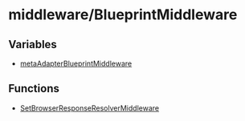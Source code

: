 # middleware/BlueprintMiddleware

## Variables

- [metaAdapterBlueprintMiddleware](variables/metaAdapterBlueprintMiddleware.md)

## Functions

- [SetBrowserResponseResolverMiddleware](functions/SetBrowserResponseResolverMiddleware.md)
